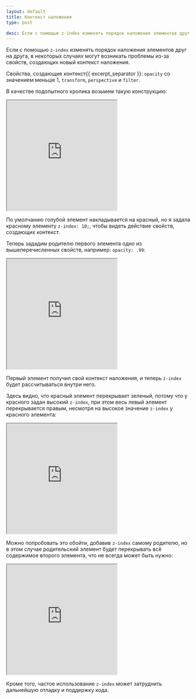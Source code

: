 ```yaml
---
layout: default
title: Контекст наложения
type: post

desc: Если с помощью z-index изменять порядок наложения элементов друг на друга, в некоторых случаях могут возникать проблемы из-за свойств, создающих новый контекст наложения.
---
```

Если с помощью <code>z-index</code> изменять порядок наложения элементов друг на друга, в некоторых случаях могут возникать проблемы из-за свойств, создающих новый контекст наложения.<!--more-->

Свойства, создающие контекст{{ excerpt_separator }}: <code>opacity</code> со значением меньше 1, <code>transform</code>, <code>perspective</code> и <code>filter</code>.

В качестве подопытного кролика возьмем такую конструкцию:
<iframe class="jsbin" style="height: 300px" src="http://jsbin.com/OSIBiva/14/embed?output"></iframe>

По умолчанию голубой элемент накладывается на красный, но я задала красному элементу <code>z-index: 10;</code>, чтобы видеть действие свойств, создающих контекст.

Теперь зададим родителю первого элемента одно из вышеперечисленных свойств, например:  <code>opacity: .99</code>:
<iframe class="jsbin" style="height: 300px" src="http://jsbin.com/OSIBiva/16/embed?output"></iframe>

Первый элемент получил свой контекст наложения, и теперь <code>z-index</code> будет рассчитываться внутри него.

Здесь видно, что красный элемент перекрывает зеленый, потому что у красного задан высокий <code>z-index</code>, при этом весь левый элемент перекрывается правым, несмотря на высокое значение <code>z-index</code> у красного элемента:
<iframe class="jsbin" style="height: 300px" src="http://jsbin.com/OSIBiva/17/embed?output"></iframe>

Можно попробовать это обойти, добавив <code>z-index</code> самому родителю, но в этом случае родительский элемент будет перекрывать всё содержимое второго элемента, что не всегда может быть нужно:
<iframe class="jsbin" style="height: 300px" src="http://jsbin.com/OSIBiva/18/embed?output"></iframe>

Кроме того, частое использование <code>z-index</code> может затруднить дальнейшую отладку и поддержку кода.
